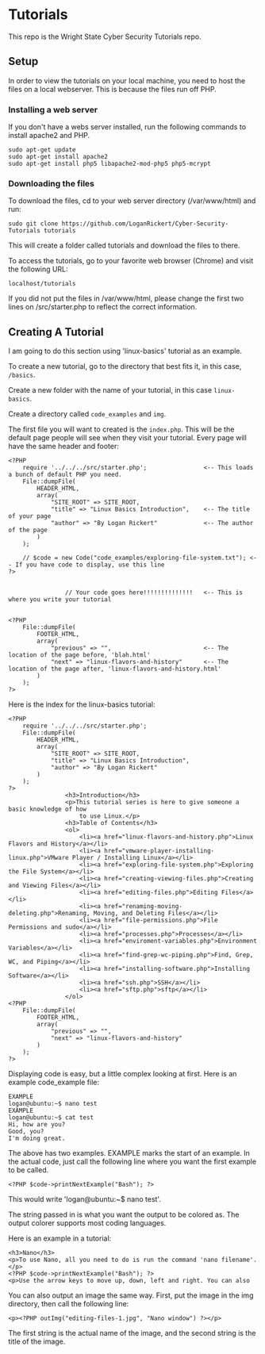 # Tutorials

This repo is the Wright State Cyber Security Tutorials repo.

## Setup

In order to view the tutorials on your local machine, you need to host the 
files on a local webserver. This is because the files run off PHP.

### Installing a web server

If you don't have a webs server installed, run the following commands to install
apache2 and PHP.

```
sudo apt-get update
sudo apt-get install apache2
sudo apt-get install php5 libapache2-mod-php5 php5-mcrypt
```

### Downloading the files

To download the files, cd to your web server directory (/var/www/html) and run:

```
sudo git clone https://github.com/LoganRickert/Cyber-Security-Tutorials tutorials
```

This will create a folder called tutorials and download the files to there.

To access the tutorials, go to your favorite web browser (Chrome) and visit the
following URL:

```
localhost/tutorials
```

If you did not put the files in /var/www/html, please change the first two lines
on /src/starter.php to reflect the correct information.

## Creating A Tutorial

I am going to do this section using 'linux-basics' tutorial as an example.

To create a new tutorial, go to the directory that best fits it, in this case, ```/basics```.

Create a new folder with the name of your tutorial, in this case ```linux-basics```.

Create a directory called ```code_examples``` and ```img```.

The first file you will want to created is the ```index.php```. This will be the default page
people will see when they visit your tutorial. Every page will have the same header and footer:

```
<?PHP
    require '../../../src/starter.php';                <-- This loads a bunch of default PHP you need.
    File::dumpFile(
        HEADER_HTML,
        array(
            "SITE_ROOT" => SITE_ROOT,               
            "title" => "Linux Basics Introduction",    <-- The title of your page
            "author" => "By Logan Rickert"             <-- The author of the page
    	)
    );

    // $code = new Code("code_examples/exploring-file-system.txt"); <-- If you have code to display, use this line
?>


                // Your code goes here!!!!!!!!!!!!!!   <-- This is where you write your tutorial


<?PHP
    File::dumpFile(
    	FOOTER_HTML,
    	array(
    		"previous" => "",                          <-- The location of the page before, 'blah.html'
    		"next" => "linux-flavors-and-history"      <-- The location of the page after, 'linux-flavors-and-history.html'
    	)
    );
?>
```

Here is the index for the linux-basics tutorial:

```
<?PHP
    require '../../../src/starter.php';
    File::dumpFile(
        HEADER_HTML,
        array(
            "SITE_ROOT" => SITE_ROOT,
            "title" => "Linux Basics Introduction",
            "author" => "By Logan Rickert"
    	)
    );
?>
                <h3>Introduction</h3>
                <p>This tutorial series is here to give someone a basic knowledge of how 
                	to use Linux.</p>
                <h3>Table of Contents</h3>
                <ol>
                	<li><a href="linux-flavors-and-history.php">Linux Flavors and History</a></li>
                	<li><a href="vmware-player-installing-linux.php">VMware Player / Installing Linux</a></li>
                	<li><a href="exploring-file-system.php">Exploring the File System</a></li>
                	<li><a href="creating-viewing-files.php">Creating and Viewing Files</a></li>
                	<li><a href="editing-files.php">Editing Files</a></li>
                	<li><a href="renaming-moving-deleting.php">Renaming, Moving, and Deleting Files</a></li>
                	<li><a href="file-permissions.php">File Permissions and sudo</a></li>
                	<li><a href="processes.php">Processes</a></li>
                	<li><a href="enviroment-variables.php">Environment Variables</a></li>
                	<li><a href="find-grep-wc-piping.php">Find, Grep, WC, and Piping</a></li>
                	<li><a href="installing-software.php">Installing Software</a></li>
                	<li><a href="ssh.php">SSH</a></li>
                	<li><a href="sftp.php">sftp</a></li>
                </ol>
<?PHP
    File::dumpFile(
    	FOOTER_HTML,
    	array(
    		"previous" => "",
    		"next" => "linux-flavors-and-history"
    	)
    );
?>
```

Displaying code is easy, but a little complex looking at first. Here is an example code_example file:

```
EXAMPLE
logan@ubuntu:~$ nano test
EXAMPLE
logan@ubuntu:~$ cat test
Hi, how are you?
Good, you?
I'm doing great.
```

The above has two examples. EXAMPLE marks the start of an example. In the actual code, just call
the following line where you want the first example to be called.

```
<?PHP $code->printNextExample("Bash"); ?>
```

This would write 'logan@ubuntu:~$ nano test'.

The string passed in is what you want the output to be colored as. The output colorer supports most coding
languages.

Here is an example in a tutorial:

```
<h3>Nano</h3>
<p>To use Nano, all you need to do is run the command 'nano filename'.</p>
<?PHP $code->printNextExample("Bash"); ?>
<p>Use the arrow keys to move up, down, left and right. You can also 
```

You can also output an image the same way. First, put the image in the img directory, then call the following line:

```
<p><?PHP outImg("editing-files-1.jpg", "Nano window") ?></p>
```

The first string is the actual name of the image, and the second string is the title of the image.
